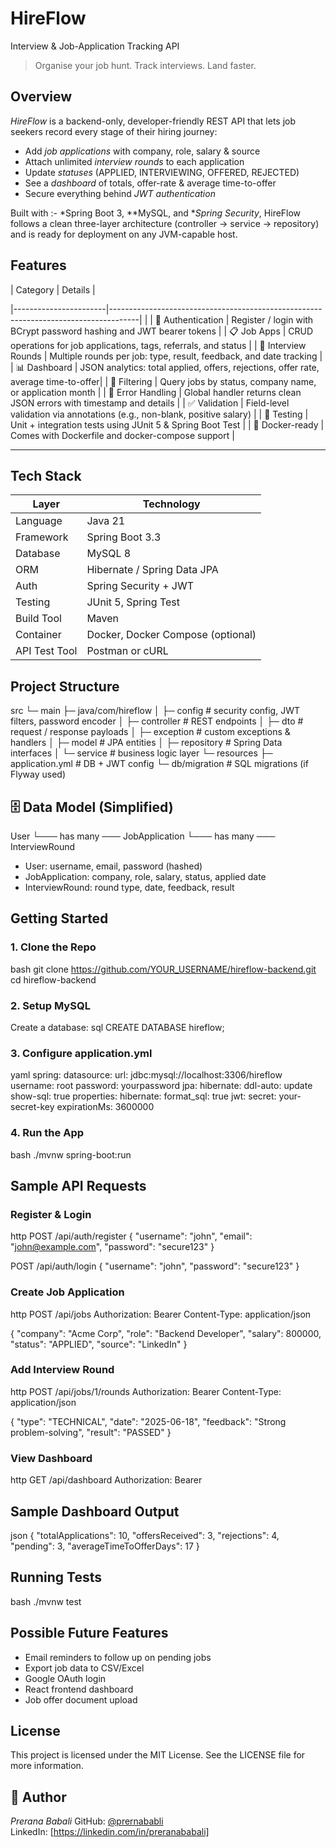 # HireFlow  
Interview & Job-Application Tracking API

> Organise your job hunt. Track interviews. Land faster.


## Overview
*HireFlow* is a backend-only, developer-friendly REST API that lets job seekers record every stage of their hiring journey:
* Add *job applications* with company, role, salary & source  
* Attach unlimited *interview rounds* to each application  
* Update *statuses* (APPLIED, INTERVIEWING, OFFERED, REJECTED)  
* See a *dashboard* of totals, offer-rate & average time-to-offer  
* Secure everything behind *JWT authentication*

Built with  :- *Spring Boot 3, **MySQL, and **Spring Security*, HireFlow follows a clean three-layer architecture (controller → service → repository) and is ready for deployment on any JVM-capable host.



## Features

| Category              | Details                                                                             |

|-----------------------|-------------------------------------------------------------------------------------| 
|
| 🔐 Authentication    | Register / login with BCrypt password hashing and JWT bearer tokens                 |
| 📋 Job Apps          | CRUD operations for job applications, tags, referrals, and status                   |
| 🧪 Interview Rounds  | Multiple rounds per job: type, result, feedback, and date tracking                  |
| 📊 Dashboard         | JSON analytics: total applied, offers, rejections, offer rate, average time-to-offer|
| 🔎 Filtering         | Query jobs by status, company name, or application month                            |
| 🧼 Error Handling    | Global handler returns clean JSON errors with timestamp and details                 |
| ✅ Validation        | Field-level validation via annotations (e.g., non-blank, positive salary)           |
| 🧪 Testing           | Unit + integration tests using JUnit 5 & Spring Boot Test                           |
| 🐳 Docker-ready      | Comes with Dockerfile and docker-compose support                                    |

---

## Tech Stack

| Layer          | Technology                     |
|----------------|---------------------------------|
| Language       | Java 21                         |
| Framework      | Spring Boot 3.3                 |
| Database       | MySQL 8                         |
| ORM            | Hibernate / Spring Data JPA     |
| Auth           | Spring Security + JWT           |
| Testing        | JUnit 5, Spring Test            |
| Build Tool     | Maven                           |
| Container      | Docker, Docker Compose (optional) |
| API Test Tool  | Postman or cURL                 |


##  Project Structure


src
 └─ main
     ├─ java/com/hireflow
     │    ├─ config          # security config, JWT filters, password encoder
     │    ├─ controller      # REST endpoints
     │    ├─ dto             # request / response payloads
     │    ├─ exception       # custom exceptions & handlers
     │    ├─ model           # JPA entities
     │    ├─ repository      # Spring Data interfaces
     │    └─ service         # business logic layer
     └─ resources
          ├─ application.yml # DB + JWT config
          └─ db/migration    # SQL migrations (if Flyway used)


## 🗄 Data Model (Simplified)


User
 └─── has many ─── JobApplication
                        └─── has many ─── InterviewRound


- User: username, email, password (hashed)
- JobApplication: company, role, salary, status, applied date
- InterviewRound: round type, date, feedback, result



## Getting Started

### 1. Clone the Repo
bash
git clone https://github.com/YOUR_USERNAME/hireflow-backend.git
cd hireflow-backend


### 2. Setup MySQL
Create a database:
sql
CREATE DATABASE hireflow;


### 3. Configure application.yml
yaml
spring:
  datasource:
    url: jdbc:mysql://localhost:3306/hireflow
    username: root
    password: yourpassword
  jpa:
    hibernate:
      ddl-auto: update
    show-sql: true
    properties:
      hibernate:
        format_sql: true
jwt:
  secret: your-secret-key
  expirationMs: 3600000


### 4. Run the App
bash
./mvnw spring-boot:run


##  Sample API Requests

###  Register & Login
http
POST /api/auth/register
{
  "username": "john",
  "email": "john@example.com",
  "password": "secure123"
}

POST /api/auth/login
{
  "username": "john",
  "password": "secure123"
}


###  Create Job Application
http
POST /api/jobs
Authorization: Bearer <token>
Content-Type: application/json

{
  "company": "Acme Corp",
  "role": "Backend Developer",
  "salary": 800000,
  "status": "APPLIED",
  "source": "LinkedIn"
}


###  Add Interview Round
http
POST /api/jobs/1/rounds
Authorization: Bearer <token>
Content-Type: application/json

{
  "type": "TECHNICAL",
  "date": "2025-06-18",
  "feedback": "Strong problem-solving",
  "result": "PASSED"
}


###  View Dashboard
http
GET /api/dashboard
Authorization: Bearer <token>




##  Sample Dashboard Output
json
{
  "totalApplications": 10,
  "offersReceived": 3,
  "rejections": 4,
  "pending": 3,
  "averageTimeToOfferDays": 17
}


##  Running Tests
bash
./mvnw test


##  Possible Future Features
- Email reminders to follow up on pending jobs  
- Export job data to CSV/Excel  
- Google OAuth login  
- React frontend dashboard  
- Job offer document upload


##  License
This project is licensed under the MIT License. See the LICENSE file for more information.


## 👤 Author
*Prerana Babali* 
GitHub: [@prernababli](https://github.com/prernababli)  
LinkedIn: [https://linkedin.com/in/preranababali]

